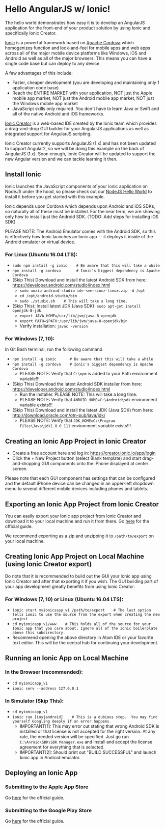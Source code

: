 # Hello AngularJS w/ Ionic!
The hello world demonstrates how easy it is to develop an AngularJS application
for the front-end of your product solution by using Ionic and
specifically Ionic Creator.

[Ionic](https://ionicframework.com/) is a powerful framework based on [Apache Cordova](https://cordova.apache.org/)
which homogenizes function and
look-and-feel for mobile apps and web apps across all of the major
mobile device platforms like Windows, iOS and Android as well as all of the major browsers.
This means you can have a single code base but can deploy to any device.

A few advantages of this include:
-   Faster, cheaper development (you are developing and maintaining only 1 application code base)
-   Reach the ENTIRE MARKET with your application, NOT just the Apple mobile app market, NOT just the Android mobile app market, NOT just the Windows mobile app market
-   JavaScript skills only required. You don't have to learn Java or Swift and all of the native Android and iOS frameworks.

[Ionic Creator](http://ionic.io/products/creator) is a web-based IDE created by the Ionic team which provides
a drag-and-drop GUI builder for your AngularJS applications as well as integrated
support for AngularJS scripting.

Ionic Creator currently supports AngularJS (1.x) and has not been updated to
support Angular2, so we will be doing this example on the
back of AngularJS (1.x).  Soon enough, Ionic Creator will be updated to support
the new Angular version and we can tackle learning it then.

## Install Ionic
Ionic launches the JavaScript components of your Ionic application
on NodeJS under the hood, so please check out our [NodeJS Hello World](https://github.com/bdmossma/hellogit/tree/master/js/hellonodejs)
to install it before you get started with this example.

Ionic depends upon Cordova which depends upon Android and iOS SDKs, so naturally
all of these must be installed.  For the near term, we are showing only how to install
just the Android SDK.  (TODO: Add steps for installing iOS SDK)

PLEASE NOTE: The Android Emulator comes with the Android SDK, so this is effectively
how Ionic launches an Ionic app -- it deploys it inside of the
Android emulator or virtual device.

### For Linux (Ubuntu 16.04 LTS):
-   `sudo npm install -g ionic    # Be aware that this will take a while`
-   `npm install -g cordova       # Ionic's biggest dependency is Apache Cordova`
-   (Skip This) Download and install the latest Android SDK from here: https://developer.android.com/studio/index.html
    -   `sudo unzip android-studio-ide-<version>-linux.zip -d /opt`
    -   `cd /opt/android-studio/bin`
    -   `sudo ./studio.sh    # This will take a long time.`
-   (Skip This): Install latest JDK (Java SDK): `sudo apt-get install openjdk-8-jdk`
    -   `export JAVA_HOME=/usr/lib/jvm/java-8-openjdk`
    -   `export PATH=$PATH:/usr/lib/jvm/java-8-openjdk/bin`
    -   Verify installation: `javac -version`

### For Windows (7, 10):
In Git Bash terminal, run the following command:
-   `npm install -g ionic      # Be aware that this will take a while`
-   `npm install -g cordova    # Ionic's biggest dependency is Apache Cordova`
    -    PLEASE NOTE: Verify that `C:\npm` is added to your Path environment variable!!!
-   (Skip This) Download the latest Android SDK installer from here: https://developer.android.com/studio/index.html
    -    Run the installer.  PLEASE NOTE: This will take a long time.
    -    PLEASE NOTE: Verify that `ANROID_HOME=C:\Android\sdk` environment variable exists!!!
-   (Skip This) Download and install the latest JDK (Java SDK) from here: http://download.oracle.com/otn-pub/java/jdk/
    -    PLEASE NOTE: Verify that `JDK_HOME=C:\Program Files\Java\jdk1.8.0_111` environment variable exists!!!

## Creating an Ionic App Project in Ionic Creator
-   Create a free account here and log in: https://creator.ionic.io/app/login
-   Click the + New Project button (select Blank template) and start drag-and-dropping GUI components
onto the iPhone displayed at center screen.

Please note that each GUI component has settings
that can be configured and the default iPhone device can be changed in an upper-left dropdown
menu to several different mobile devices including phones and tablets.

## Exporting an Ionic App Project from Ionic Creator
You can easily export your Ionic app project from Ionic Creator and download it
to your local machine and run it from there.
Go [here](http://docs.usecreator.com/docs/exporting) for the official guide.

We recommend exporting as a zip and unzipping it to `/path/to/export` on your local machine.

## Creating Ionic App Project on Local Machine (using Ionic Creator export)
Do note that it is recommended to build out the GUI your Ionic app using Ionic Creator and
after that exporting it if you wish. The GUI building part of your app development greatly benefits from
using Ionic Creator.

### For Windows (7, 10) or Linux (Ubuntu 16.04 LTS):
-   `ionic start myionicsapp_v1 /path/to/export    # The last option tells ionic to use the source from the export when creating the new project`
-   `cd myionicapp_v1/www    # This holds all of the source for your Ionic app that you care about. Ignore all of the Ionic boilerplate above this subdirectory.`
-   Recommend opening the above directory in Atom IDE or your favorite text editor.  This will be the central hub for continuing your development.

## Running an Ionic App on Local Machine
### In the Browser (recommended):
-   `cd myionicapp_v1`
-   `ionic serv --address 127.0.0.1`

### In Simulator (Skip This):
-   `cd myionicapp_v1`
-   `ionic run [ios|android]    # This is a dubious step.  You may find yourself Googling deeply if an error happens.`
    -   IMPORTANT[1]: This may error out stating that wrong Android SDK is installed or that license is not accepted for the right version.
        At any rate, the needed version will be specified. Just go run `C:\Anroid\SDK\SDK Manager.exe` and install and accept
        the license agreement for everything that is selected.
    -   IMPORTANT[2]: Should print out "BUILD SUCCESSFUL" and launch Ionic app in Android emulator.


## Deploying an Ionic App
### Submitting to the Apple App Store
Go [here](http://docs.usecreator.com/docs/submit-your-app-to-the-apple-app-store) for the official guide.

### Submitting to the Google Play Store
Go [here](http://docs.usecreator.com/docs/submit-your-app-to-the-google-play-store) for the official guide.
